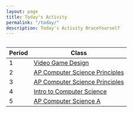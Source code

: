 ```yaml
---
layout: page
title: Today's Activity
permalink: "/today/"
description: Today's Activity BraceYourself
---
```



<div class="section" markdown="1">

<h2 id="date"></h2>

<div class="class-table" markdown="1">

| Period | Class                                          |
|--------|------------------------------------------------|
| 1      | [Video Game Design](/game_design/today)        |
| 2      | [AP Computer Science Principles](/apcsp/today) |
| 3      | [AP Computer Science Principles](/apcsp/today) |
| 4      | [Intro to Computer Science](/intro_cs/today)   |
| 5      | [AP Computer Science A](/apcs/today)           |


</div>

<!--
[Exit Form](https://docs.google.com/a/dcsdk12.org/forms/d/12pt-Aagatoci-g7UnAkfPKtoRXBcFVJpKKAUR71bN-g/viewform)
-->

<script src="/public/js/today.js"></script>